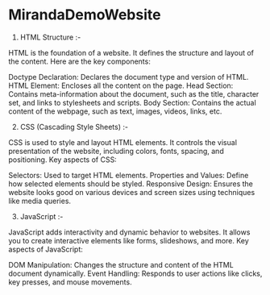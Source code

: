 # MirandaDemoWebsite

1. HTML Structure :-
   
HTML is the foundation of a website. It defines the structure and layout of the content. Here are the key components:

Doctype Declaration: Declares the document type and version of HTML.
HTML Element: Encloses all the content on the page.
Head Section: Contains meta-information about the document, such as the title, character set, and links to stylesheets and scripts.
Body Section: Contains the actual content of the webpage, such as text, images, videos, links, etc.

2. CSS (Cascading Style Sheets) :-
   
CSS is used to style and layout HTML elements. It controls the visual presentation of the website, including colors, fonts, spacing, and positioning. Key aspects of CSS:

Selectors: Used to target HTML elements.
Properties and Values: Define how selected elements should be styled.
Responsive Design: Ensures the website looks good on various devices and screen sizes using techniques like media queries.

3. JavaScript :-
   
JavaScript adds interactivity and dynamic behavior to websites. It allows you to create interactive elements like forms, slideshows, and more. Key aspects of JavaScript:

DOM Manipulation: Changes the structure and content of the HTML document dynamically.
Event Handling: Responds to user actions like clicks, key presses, and mouse movements.
